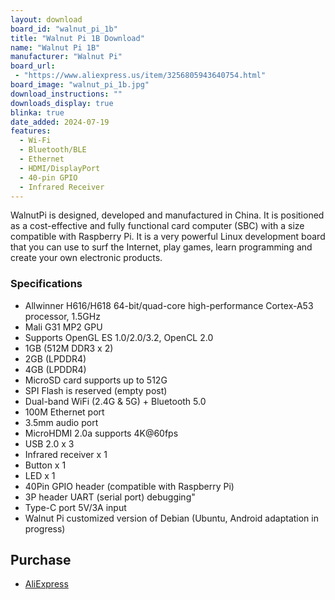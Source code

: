 ```yaml
---
layout: download
board_id: "walnut_pi_1b"
title: "Walnut Pi 1B Download"
name: "Walnut Pi 1B"
manufacturer: "Walnut Pi"
board_url:
 - "https://www.aliexpress.us/item/3256805943640754.html"
board_image: "walnut_pi_1b.jpg"
download_instructions: ""
downloads_display: true
blinka: true
date_added: 2024-07-19
features:
  - Wi-Fi
  - Bluetooth/BLE
  - Ethernet
  - HDMI/DisplayPort
  - 40-pin GPIO
  - Infrared Receiver
---
```


WalnutPi is designed, developed and manufactured in China. It is positioned as a cost-effective and fully functional card computer (SBC) with a size compatible with Raspberry Pi. It is a very powerful Linux development board that you can use to surf the Internet, play games, learn programming and create your own electronic products.

### Specifications

- Allwinner H616/H618 64-bit/quad-core high-performance Cortex-A53 processor, 1.5GHz
- Mali G31 MP2 GPU
- Supports OpenGL ES 1.0/2.0/3.2, OpenCL 2.0
- 1GB (512M DDR3 x 2)
- 2GB (LPDDR4)
- 4GB (LPDDR4)
- MicroSD card supports up to 512G
- SPI Flash is reserved (empty post)
- Dual-band WiFi (2.4G & 5G) + Bluetooth 5.0
- 100M Ethernet port
- 3.5mm audio port
- MicroHDMI 2.0a supports 4K@60fps
- USB 2.0 x 3
- Infrared receiver x 1
- Button x 1
- LED x 1
- 40Pin GPIO header (compatible with Raspberry Pi)
- 3P header UART (serial port) debugging"
- Type-C port 5V/3A input
- Walnut Pi customized version of Debian (Ubuntu, Android adaptation in progress)

## Purchase
* [AliExpress](https://www.aliexpress.us/item/3256805943640754.html)
